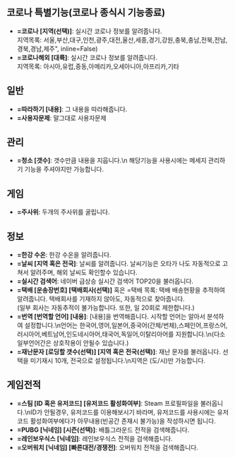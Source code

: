 ## 코로나 특별기능(코로나 종식시 기능종료)
* **=코로나 [지역(선택)]**: 실시간 코로나 정보를 알려줍니다.<br/> 지역목록: 서울,부산,대구,인천,광주,대전,울산,세종,경기,강원,충북,충남,전북,전남,경북,경남,제주", inline=False)
* **=코로나해외 [대륙]**: 실시간 코로나 정보를 알려줍니다.<br/> 지역목록: 아시아,유럽,중동,아메리카,오세아니아,아프리카,기타

## 일반
* **=따라하기 [내용]**: 그 내용을 따라해줍니다.
* **=사용자문제**: 말그대로 사용자문제

## 관리
* **=청소 [갯수]**: 갯수만큼 내용을 지웁니다.\n 해당기능을 사용시에는 메세지 관리하기 기능을 주셔야지만 가능합니다.

## 게임
* **=주사위**: 두개의 주사위를 굴립니다.

## 정보
* **=한강 수온**: 한강 수온을 알려줍니다.
* **=날씨 [지역 혹은 전국]**: 날씨를 알려줍니다. 날씨기능은 오타가 나도 자동적으로 고쳐서 알려주며, 해외 날씨도 확인할수 있습니다.
* **=실시간 검색어**: 네이버 급상승 실시간 검색어 TOP20을 불러옵니다.
* **=택배 [운송장번호] [택배회사(선택)]** 혹은 =택배 목록: 택배 배송현황을 추적하여 알려줍니다. 택배회사를 기재하지 않아도, 자동적으로 찾아줍니다.<br/>(일부 회사는 자동추적이 불가능합니다. 또한, 일 20회로 제한합니다.)
* **=번역 [번역할 언어] [내용]**: [내용]을 번역해줍니다. 시작할 언어는 알아서 분석하여 설정합니다.\n언어는 한국어,영어,일본어,중국어(간체/번체),스페인어,프랑스어,러시아어,베트남어,인도네시아어,태국어,독일어,이탈리아어를 지원합니다.\n(다소 일부언어간은 상호작용이 안될수 있습니다.)
* **=재난문자 [로딩할 갯수(선택)] [지역 혹은 전국(선택)]**: 재난 문자를 불러옵니다. 선택을 미기재시 10개, 전국으로 설정됩니다.\n지역은 (도/시)만 가능합니다.

## 게임전적
* **=스팀 [ID 혹은 유저코드] [유저코드 활성화여부]**: Steam 프로필파일을 불러옵니다.\nID가 안될경우, 유저코드를 이용해보시기 바라며, 유저코드를 사용시에는 유저코드 활성화여부에다가 아무내용(빈공간 존재시 불가능)을 작성하시면 됩니다.
* **=PUBG [닉네임] [시즌(선택)]**: 배틀그라운드 전적을 검색해줍니다.
* **=레인보우식스 [닉네임]**: 레인보우식스 전적을 검색해줍니다.
* **=오버워치 [닉네임] [빠른대전/경쟁전]**: 오버워치 전적을 검색해줍니다.
